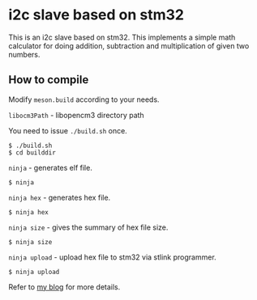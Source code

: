 # i2c slave based on stm32
This is an i2c slave based on stm32. This implements a simple math calculator
for doing addition, subtraction and multiplication of given two numbers.

## How to compile

Modify `meson.build` according to your needs.

`libocm3Path` - libopencm3 directory path

You need to issue `./build.sh` once.
 ```shell
$ ./build.sh
$ cd builddir
```
`ninja` - generates elf file.
```shell
$ ninja
```

`ninja hex` - generates hex file.
```shell
$ ninja hex
```
`ninja size` - gives the summary of hex file size.
```shell
$ ninja size
```
`ninja upload` - upload hex file to stm32 via stlink programmer.
```shell
$ ninja upload
```

Refer to [my blog](http://amitesh-singh.github.io/stm32/2018/01/07/making-i2c-slave-using-stm32f103.html) for more details.
